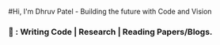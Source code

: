 #Hi, I'm Dhruv Patel - Building the future with Code and Vision
### 📜 :  Writing Code | Research | Reading Papers/Blogs.

